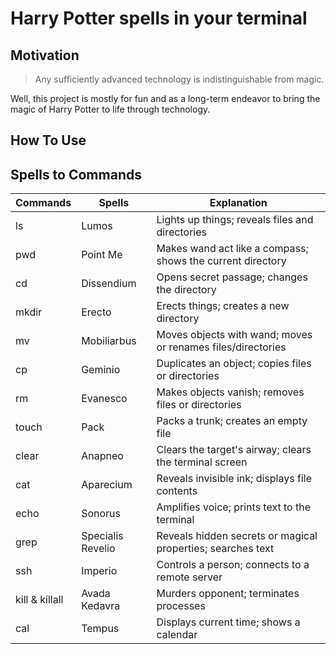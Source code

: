 # Harry Potter spells in your terminal 

## Motivation

> Any sufficiently advanced technology is indistinguishable from magic.

Well, this project is mostly for fun and as a long-term endeavor to bring the magic of Harry Potter to life through technology.


## How To Use



## Spells to Commands

|Commands|Spells|Explanation|
|-----|-------|-------|
|ls|Lumos|Lights up things; reveals files and directories|
|pwd|Point Me|Makes wand act like a compass; shows the current directory|
|cd|Dissendium|Opens secret passage; changes the directory|
|mkdir|Erecto|Erects things; creates a new directory|
|mv|Mobiliarbus|Moves objects with wand; moves or renames files/directories|
|cp|Geminio|Duplicates an object; copies files or directories|
|rm|Evanesco|Makes objects vanish; removes files or directories|
|touch|Pack|Packs a trunk; creates an empty file|
|clear|Anapneo|Clears the target's airway; clears the terminal screen|
|cat|Aparecium|Reveals invisible ink; displays file contents|
|echo|Sonorus|Amplifies voice; prints text to the terminal|
|grep|Specialis Revelio|Reveals hidden secrets or magical properties; searches text|
|ssh |Imperio |Controls a person; connects to a remote server|
|kill & killall | Avada Kedavra |Murders opponent; terminates processes|
|cal | Tempus |Displays current time; shows a calendar|
